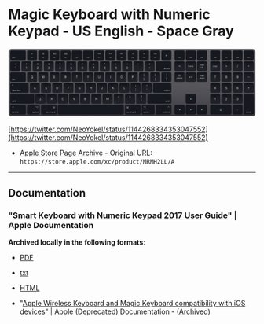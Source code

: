 # Magic Keyboard with Numeric Keypad - US English - Space Gray

![Magic Keyboard Product Image](../images/magickeyboard/magickeyboardproductimage.png)

[https://twitter.com/NeoYokel/status/1144268334353047552](https://twitter.com/NeoYokel/status/1144268334353047552)

* [Apple Store Page Archive](https://s3-us-west-2.amazonaws.com/secure.notion-static.com/39bfe63c-dbdc-478b-bd29-599449dba76d/Buy_Magic_Keyboard_with_Numeric_Keypad_for_Mac_in_Space_Gray_-_Apple.html) - Original URL: `https://store.apple.com/xc/product/MRMH2LL/A`

---

## Documentation

### "[Smart Keyboard with Numeric Keypad 2017 User Guide](https://manuals.info.apple.com/MANUALS/1000/MA1780/en_US/smart-keyboard-numeric-keypad-2017-ug.pdf)" | Apple Documentation

**Archived locally in the following formats**:

* [PDF](docs/MagicKeyboardUserGuide.pdf)

* [txt](docs/MagicKeyboardUserGuide.txt)

* [HTML](docs/MagicKeyboardUserGuide.html)

* "[Apple Wireless Keyboard and Magic Keyboard compatibility with iOS devices](https://support.apple.com/en-us/HT202041)" | Apple (Deprecated) Documentation - ([Archived](http://web.archive.org/web/20210725234007/https://support.apple.com/en-us/HT202041))